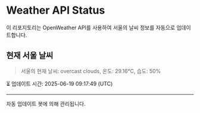 
# Weather API Status

이 리포지토리는 OpenWeather API를 사용하여 서울의 날씨 정보를 자동으로 업데이트합니다.

## 현재 서울 날씨
> 서울의 현재 날씨: overcast clouds, 온도: 29.16°C, 습도: 50%

⏳ 업데이트 시간: 2025-06-19 09:17:49 (UTC)

---
자동 업데이트 봇에 의해 관리됩니다.
